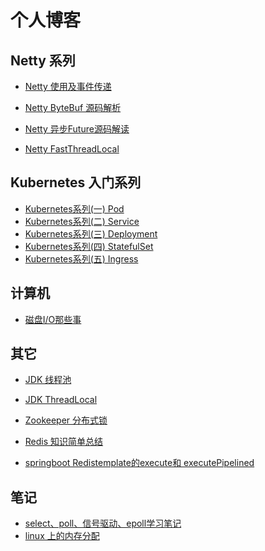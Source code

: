 # 个人博客

<!--
**LemonLmNan/LemonLmNan** is a ✨ _special_ ✨ repository because its `README.md` (this file) appears on your GitHub profile.

Here are some ideas to get you started:

- 🔭 I’m currently working on ...
- 🌱 I’m currently learning ...
- 👯 I’m looking to collaborate on ...
- 🤔 I’m looking for help with ...
- 💬 Ask me about ...
- 📫 How to reach me: ...
- 😄 Pronouns: ...
- ⚡ Fun fact: ...
-->

## Netty 系列

- [Netty 使用及事件传递](https://juejin.im/post/6844903985720229902)

- [Netty ByteBuf 源码解析](https://juejin.im/post/6844903983530655751)
- [Netty 异步Future源码解读](https://juejin.im/post/6844904021887565831)
- [Netty FastThreadLocal](https://www.cnblogs.com/wuhaonan/p/11565659.html)





## Kubernetes 入门系列

- [Kubernetes系列(一) Pod](https://juejin.im/post/6862733649272537102)
- [Kubernetes系列(二) Service](https://juejin.im/post/6863704173931593736)
- [Kubernetes系列(三) Deployment](https://juejin.im/post/6865672466939150349)
- [Kubernetes系列(四) StatefulSet](https://juejin.im/post/6870071267438329869)
- [Kubernetes系列(五) Ingress](https://juejin.im/post/6878269825639317517)



## 计算机

- [磁盘I/O那些事](https://juejin.im/post/6844904176514760711)



## 其它

- [JDK 线程池](https://juejin.im/post/6844903984365486094)

- [JDK ThreadLocal](https://juejin.im/post/6844903988391854094)

- [Zookeeper 分布式锁](https://juejin.im/post/6844904022550249485)
- [Redis 知识简单总结](https://juejin.im/post/6844904014941782030)

- [springboot Redistemplate的execute和 executePipelined](https://www.cnblogs.com/wuhaonan/p/10646277.html)



## 笔记

- [select、poll、信号驱动、epoll学习笔记](https://juejin.im/post/6844904170282024967)
- [linux 上的内存分配](https://juejin.im/post/6844904190452432909)

